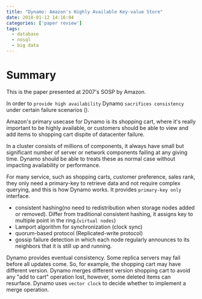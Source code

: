 ```yaml
---
title: "Dynamo: Amazon's Highly Available Key-value Store"
date: 2018-01-12 14:16:04
categories: ['paper review']
tags:
  - database
  - nosql
  - big data
---
```

# Summary
This is the paper presented at 2007's SOSP by Amazon.

In order to `provide high availability` Dynamo `sacrifices consistency` under certain failure scenarios ().

Amazon's primary usecase for Dynamo is its shopping cart, where it's really important to be highly available, or customers should be able to view and add items to shopping cart dispite of datacenter failure.

In a cluster consists of millions of components, it always have small but significant number of server or network components failing at any giving time. Dynamo should be able to treats these as normal case without impacting availability or performance.
<!-- more -->
For many service, such as shopping carts, customer preference, sales rank, they only need a primary-key to retrieve data and not require complex querying, and this is how Dynamo works. It provides `primary-key only` interface.

- consistent hashing(no need to redistribution when storage nodes added or removed). Differ from traditional consistent hashing, it assigns key to multiple point in the ring.(`virtual nodes`)
- Lamport algorithm for synchronization (clock sync)
- quorum-based protocol (Replicated-write protocol)
- gossip failure detection in which each node regularly announces to its neighbors that it is still up and running.

Dynamo provides eventual consistency. Some replica servers may fail before all updates come. So, for example, the shopping cart may have different version. Dynamo merges different version shopping cart to avoid any "add to cart" operation lost, however, some deleted items can resurface. Dynamo uses `vector clock` to decide whether to implement a merge operation.

#
